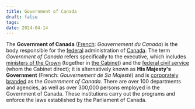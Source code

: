 ```yaml
---
title: Government of Canada
draft: false
tags:
date: 2024-04-14
---
```


The **Government of Canada** ([French](https://en.wikipedia.org/wiki/French_language "French language"): _Gouvernement du Canada_) is the body responsible for the [federal](https://en.wikipedia.org/wiki/Federation "Federation") administration of [Canada](https://en.wikipedia.org/wiki/Canada "Canada"). The term _Government of Canada_ refers specifically to the executive, which includes [ministers of the Crown](https://en.wikipedia.org/wiki/Minister_of_the_Crown "Minister of the Crown") (together in [the Cabinet](https://en.wikipedia.org/wiki/Cabinet_of_Canada "Cabinet of Canada")) and the [federal civil service](https://en.wikipedia.org/wiki/Public_Service_of_Canada "Public Service of Canada") (whom the Cabinet direct); it is alternatively known as **His Majesty's Government** (French: _Gouvernement de Sa Majesté_) and is [corporately branded](https://en.wikipedia.org/wiki/Federal_Identity_Program "Federal Identity Program") as the _Government of Canada_. There are over 100 departments and agencies, as well as over 300,000 persons employed in the Government of Canada. These institutions carry out the programs and enforce the laws established by the Parliament of Canada.
